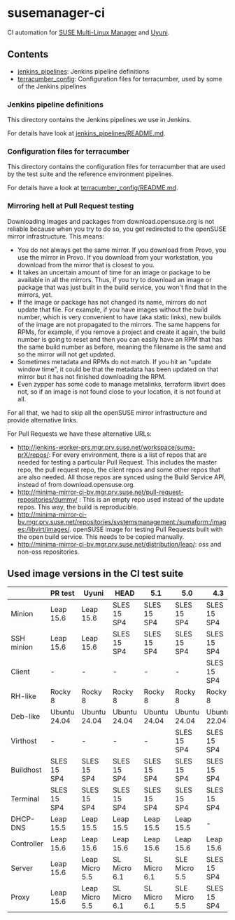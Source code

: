 # susemanager-ci

CI automation for [SUSE Multi-Linux Manager](https://www.suse.com/products/multi-linux-manager/) and [Uyuni](https://www.uyuni-project.org/).

## Contents

- [jenkins_pipelines](jenkins_pipelines): Jenkins pipeline definitions
- [terracumber_config](terracumber_config): Configuration files for terracumber, used by some of the Jenkins pipelines

### Jenkins pipeline definitions

This directory contains the Jenkins pipelines we use in Jenkins.

For details have look at [jenkins_pipelines/README.md](jenkins_pipelines/README.md).

### Configuration files for terracumber

This directory contains the configuration files for terracumber that are used by the test suite and the reference
environment pipelines.

For details have a look at [terracumber_config/README.md](terracumber_config/README.md).

### Mirroring hell at Pull Request testing

Downloading images and packages from download.opensuse.org is not reliable because when you try to do so, you get
redirected to the openSUSE mirror infrastructure. This means:

- You do not always get the same mirror. If you download from Provo, you use the mirror in Provo. If you download from
your workstation, you download from the mirror that is closest to you.
- It takes an uncertain amount of time for an image or package to be available in all the mirrors. Thus, if you try to
download an image or package that was just built in the build service, you won't find that in the mirrors, yet.
- If the image or package has not changed its name, mirrors do not update that file. For example, if you have images
without the build number, which is very convenient to have (aka static links), new builds of the image are not
propagated to the mirrors. The same happens for RPMs, for example, if you remove a project and create it again,
the build number is going to reset and then you can easily have an RPM that has the same build number as before,
meaning the filename is the same and so the mirror will not get updated.
- Sometimes metadata and RPMs do not match. If you hit an "update window time", it could be that the metadata has been
updated on that mirror but it has not finished downloading the RPM.
- Even zypper has some code to manage metalinks, terraform libvirt does not, so if an image is not found close to your
location, it is not found at all.

For all that, we had to skip all the openSUSE mirror infrastructure and provide alternative links.

For Pull Requests we have these alternative URLs:

- http://jenkins-worker-prs.mgr.prv.suse.net/workspace/suma-prX/repos/: For every environment, there is a list of repos
that are needed for testing a particular Pull Request. This includes the master repo, the pull request repo, the client
repos and some other repos that are also needed. All those repos are synced using the Build Service API, instead of from
download.opensuse.org.
- http://minima-mirror-ci-bv.mgr.prv.suse.net/pull-request-repositories/dummy/ : This is an empty repo used instead of the update repos. This way,
the build is reproducible.
- http://minima-mirror-ci-bv.mgr.prv.suse.net/repositories/systemsmanagement:/sumaform:/images:/libvirt/images/. openSUSE
image for testing Pull Requests built with the open build service. This needs to be copied manually.
- http://minima-mirror-ci-bv.mgr.prv.suse.net/distribution/leap/: oss and non-oss repositories.

## Used image versions in the CI test suite

|             | PR test       | Uyuni         | HEAD         | 5.1          | 5.0           | 4.3          |
|-------------|---------------|---------------|--------------|--------------|---------------|--------------|
| Minion      | Leap 15.6     | Leap 15.6     | SLES 15 SP4  | SLES 15 SP4  | SLES 15 SP4   | SLES 15 SP4  |
| SSH minion  | Leap 15.6     | Leap 15.6     | SLES 15 SP4  | SLES 15 SP4  | SLES 15 SP4   | SLES 15 SP4  |
| Client      | -             | -             | -            | -            | -             | SLES 15 SP4  |
| RH-like     | Rocky 8       | Rocky 8       | Rocky 8      | Rocky 8      | Rocky 8       | Rocky 8      |
| Deb-like    | Ubuntu 24.04  | Ubuntu 24.04  | Ubuntu 24.04 | Ubuntu 24.04 | Ubuntu 24.04  | Ubuntu 22.04 |
| Virthost    | -             | -             | -            | -            | SLES 15 SP4   | SLES 15 SP4  |
| Buildhost   | SLES 15 SP4   | SLES 15 SP4   | SLES 15 SP4  | SLES 15 SP4  | SLES 15 SP4   | SLES 15 SP4  |
| Terminal    | SLES 15 SP4   | SLES 15 SP4   | SLES 15 SP4  | SLES 15 SP4  | SLES 15 SP4   | SLES 15 SP4  |
| DHCP-DNS    | Leap 15.5     | Leap 15.5     | Leap 15.5    | Leap 15.5    | Leap 15.5     | -            |
| Controller  | Leap 15.6     | Leap 15.6     | Leap 15.6    | Leap 15.6    | Leap 15.6     | Leap 15.6    |
| Server      | Leap 15.6     | Leap Micro 5.5| SL Micro 6.1 | SL Micro 6.1 | SLE Micro 5.5 | SLES 15 SP4  |
| Proxy       | Leap 15.6     | Leap Micro 5.5| SL Micro 6.1 | SL Micro 6.1 | SLE Micro 5.5 | SLES 15 SP4  |
